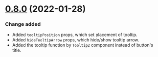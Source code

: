 # [0.8.0]() (2022-01-28)

### Change added

* Added `tooltipPosition` props, which set placement of tooltip.
* Added `hideTooltipArrow` props, which hide/show tooltip arrow.
* Added the tooltip function by `Tooltip2` component instead of button's title.
